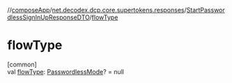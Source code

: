 //[composeApp](../../../index.md)/[net.decodex.dcp.core.supertokens.responses](../index.md)/[StartPasswordlessSignInUpResponseDTO](index.md)/[flowType](flow-type.md)

# flowType

[common]\
val [flowType](flow-type.md): [PasswordlessMode](../../net.decodex.dcp.core.supertokens.models/-passwordless-mode/index.md)? = null

